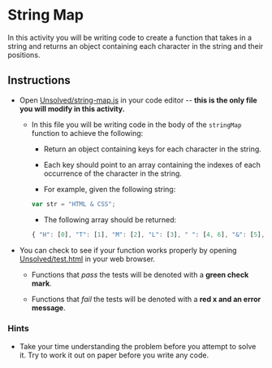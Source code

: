 # String Map

In this activity you will be writing code to create a function that takes in a string and returns an object containing each character in the string and their positions.

## Instructions

* Open [Unsolved/string-map.js](Unsolved/string-map.js) in your code editor -- **this is the only file you will modify in this activity.**

  * In this file you will be writing code in the body of the `stringMap` function to achieve the following:

    * Return an object containing keys for each character in the string.

    * Each key should point to an array containing the indexes of each occurrence of the character in the string.

    * For example, given the following string:

    ```js
    var str = "HTML & CSS";
    ```

    * The following array should be returned:

    ```js
    { "H": [0], "T": [1], "M": [2], "L": [3], " ": [4, 6], "&": [5], "C": [7], "S": [8, 9] }
    ```

* You can check to see if your function works properly by opening [Unsolved/test.html](Unsolved/test.html) in your web browser.

  * Functions that _pass_ the tests will be denoted with a **green check mark**.

  * Functions that _fail_ the tests will be denoted with a **red x and an error message**.

### Hints

* Take your time understanding the problem before you attempt to solve it. Try to work it out on paper before you write any code.
